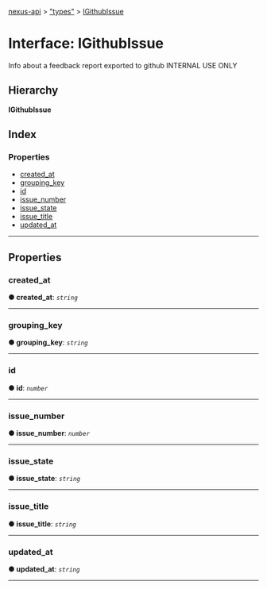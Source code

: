 [nexus-api](../README.md) > ["types"](../modules/_types_.md) > [IGithubIssue](../interfaces/_types_.igithubissue.md)

# Interface: IGithubIssue

Info about a feedback report exported to github INTERNAL USE ONLY

## Hierarchy

**IGithubIssue**

## Index

### Properties

* [created_at](_types_.igithubissue.md#created_at)
* [grouping_key](_types_.igithubissue.md#grouping_key)
* [id](_types_.igithubissue.md#id)
* [issue_number](_types_.igithubissue.md#issue_number)
* [issue_state](_types_.igithubissue.md#issue_state)
* [issue_title](_types_.igithubissue.md#issue_title)
* [updated_at](_types_.igithubissue.md#updated_at)

---

## Properties

<a id="created_at"></a>

###  created_at

**● created_at**: *`string`*

___
<a id="grouping_key"></a>

###  grouping_key

**● grouping_key**: *`string`*

___
<a id="id"></a>

###  id

**● id**: *`number`*

___
<a id="issue_number"></a>

###  issue_number

**● issue_number**: *`number`*

___
<a id="issue_state"></a>

###  issue_state

**● issue_state**: *`string`*

___
<a id="issue_title"></a>

###  issue_title

**● issue_title**: *`string`*

___
<a id="updated_at"></a>

###  updated_at

**● updated_at**: *`string`*

___

